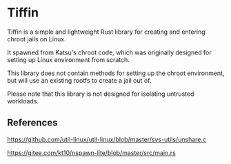# Tiffin

Tiffin is a simple and lightweight Rust library for creating and entering chroot jails on Linux.

It spawned from Katsu's chroot code, which was originally designed for setting up Linux environment from scratch.

This library does not contain methods for setting up the chroot environment, but will use an existing rootfs to create a jail out of.

Please note that this library is not designed for isolating untrusted workloads.

## References

<https://github.com/util-linux/util-linux/blob/master/sys-utils/unshare.c>

<https://gitee.com/kt10/nspawn-lite/blob/master/src/main.rs>
